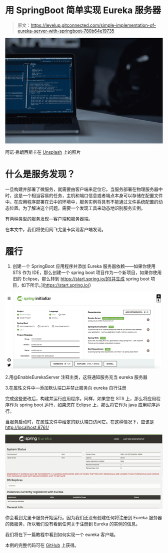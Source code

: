 # 用 SpringBoot 简单实现 Eureka 服务器

> 原文：<https://levelup.gitconnected.com/simple-implementation-of-eureka-server-with-springboot-780b64e19735>

![](img/43576ab196188b955625012867843907.png)

阿诺·弗朗西斯卡在 [Unsplash](https://unsplash.com/s/photos/coding?utm_source=unsplash&utm_medium=referral&utm_content=creditCopyText) 上的照片

# 什么是服务发现？

一旦构建并部署了微服务，就需要由客户端来定位它。当服务部署在物理服务器中时，这是一个相当容易的任务，主机和端口信息或者端点本身可以存储在配置文件中。在应用程序部署在云中的环境中，服务实例将具有不能通过文件系统配置的动态位置。为了解决这个问题，需要一个发现工具来动态地识别服务实例。

有两种类型的服务发现—客户端和服务器端。

在本文中，我们将使用网飞尤里卡实现客户端发现。

# 履行

1.  创建一个 SpringBoot 应用程序并添加 Eureka 服务器依赖——如果你使用 STS 作为 IDE，那么创建一个 spring boot 项目作为一个新项目，如果你使用旧的 Eclipse，那么转到 https://start.spring.io/的[并生成 spring boot 项目，如下所示。](https://start.spring.io/)

![](img/a318eac3843efab29b0a65c1847b5ae4.png)

2.用@EnableEurekaServer 注释主类，这将通知服务充当 eureka 服务器

3.在属性文件中—添加默认端口并禁止服务向 eureka 自行注册

完成这些更改后，构建并运行应用程序。同样，如果您在 STS 上，那么将应用程序作为 spring boot 运行，如果您在 Eclipse 上，那么将它作为 java 应用程序运行。

当服务启动时，在属性文件中给定的默认端口访问它。在这种情况下，应该是 [http://localhost:8761/](http://localhost:8761/)

![](img/b55c5ee9ed750976d740e8e5ab9ab11a.png)

你会看到尤里卡服务开始运行。因为我们还没有创建任何将注册到 Eureka 服务器的微服务，所以我们没有看到任何关于注册到 Eureka 的实例的信息。

我们将在下一篇教程中看到如何实现一个 eureka 客户端。

本例的完整代码可在 [GitHub](https://github.com/rubykv/code-examples/tree/master/eureka-server) 上获得。